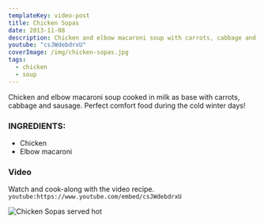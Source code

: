```yaml
---
templateKey: video-post
title: Chicken Sopas
date: 2013-11-08
description: Chicken and elbow macaroni soup with carrots, cabbage and sausage
youtube: "csJWdebdrxU"
coverImage: /img/chicken-sopas.jpg
tags:
  - chicken
  - soup
---
```


Chicken and elbow macaroni soup cooked in milk as base with carrots, cabbage and sausage. Perfect comfort food during the cold winter days!

### INGREDIENTS:
* Chicken
* Elbow macaroni

### Video
Watch and cook-along with the video recipe.
`youtube:https://www.youtube.com/embed/csJWdebdrxU`

![Chicken Sopas served hot](/img/chicken-sopas-bowl.jpg)


